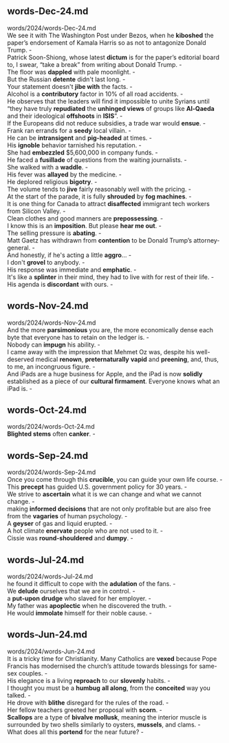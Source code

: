 ## words-Dec-24.md ##  
words/2024/words-Dec-24.md  
We see it with The Washington Post under Bezos, when he **kiboshed** the paper’s endorsement of Kamala Harris so as not to antagonize Donald Trump. -  
Patrick Soon-Shiong, whose latest **dictum** is for the paper’s editorial board to, I swear, “take a break” from writing about Donald Trump. -  
The floor was **dappled** with pale moonlight. -  
But the Russian **detente** didn't last long. -  
Your statement doesn't **jibe with** the facts. -  
Alcohol is a **contributory** factor in 10% of all road accidents. -  
He observes that the leaders will find it impossible to unite Syrians until “they have truly **repudiated** the **unhinged views** of groups like **Al-Qaeda** and their ideological **offshoots** in **ISIS**”. -  
If the Europeans did not reduce subsidies, a trade war would **ensue**. -  
Frank ran errands for a **seedy** local villain. -  
He can be **intransigent** and **pig-headed** at times. -  
His **ignoble** behavior tarnished his reputation. -  
She had **embezzled** $5,600,000 in company funds. -  
He faced a **fusillade** of questions from the waiting journalists. -  
She walked with a **waddle**. -  
His fever was **allayed** by the medicine. -  
He deplored religious **bigotry**. -  
The volume tends to **jive** fairly reasonably well with the pricing. -  
At the start of the parade, it is fully **shrouded** by **fog machines**. -  
It is one thing for Canada to attract **disaffected** immigrant tech workers from Silicon Valley. -  
Clean clothes and good manners are **prepossessing**. -  
I know this is an **imposition**. But please **hear me out**. -  
The selling pressure is **abating**. -  
Matt Gaetz has withdrawn from **contention** to be Donald Trump’s attorney-general. -  
And honestly, if he's acting a little **aggro**... -  
I don't **grovel** to anybody. -  
His response was immediate and **emphatic**. -  
It's like a **splinter** in their mind, they had to live with for rest of their life. -  
His agenda is **discordant** with ours. -  

## words-Nov-24.md ##  
words/2024/words-Nov-24.md  
And the more **parsimonious** you are, the more economically dense each byte that everyone has to retain on the ledger is. -  
Nobody can **impugn** his ability. -  
I came away with the impression that Mehmet Oz was, despite his well-deserved medical **renown**, **preternaturally** **vapid** and **preening**, and, thus, to me, an incongruous figure. -  
And iPads are a huge business for Apple, and the iPad is now **solidly** established as a piece of our **cultural firmament**. Everyone knows what an iPad is. -  

## words-Oct-24.md ##  
words/2024/words-Oct-24.md  
**Blighted stems** often **canker**. -  

## words-Sep-24.md ##  
words/2024/words-Sep-24.md  
Once you come through this **crucible**, you can guide your own life course. -  
This **precept** has guided U.S. government policy for 30 years. -  
We strive to **ascertain** what it is we can change and what we cannot change. -  
making **informed decisions** that are not only profitable but are also free from the **vagaries** of human psychology. -  
A **geyser** of gas and liquid erupted. -  
A hot climate **enervate** people who are not used to it. -  
Cissie was **round-shouldered** and **dumpy**. -  

## words-Jul-24.md ##  
words/2024/words-Jul-24.md  
he found it difficult to cope with the **adulation** of the fans. -  
We **delude** ourselves that we are in control. -  
a **put-upon** **drudge** who slaved for her employer. -  
My father was **apoplectic** when he discovered the truth. -  
He would **immolate** himself for their noble cause. -  

## words-Jun-24.md ##  
words/2024/words-Jun-24.md  
It is a tricky time for Christianity. Many Catholics are **vexed** because Pope Francis has modernised the church’s attitude towards blessings for same-sex couples. -  
His elegance is a living **reproach** to our **slovenly** habits. -  
I thought you must be a **humbug** **all along**, from the **conceited** way you talked. -  
He drove with **blithe** disregard for the rules of the road. -  
Her fellow teachers greeted her proposal with **scorn**. -  
**Scallops** are a type of **bivalve** **mollusk**, meaning the interior muscle is surrounded by two shells similarly to oysters, **mussels**, and clams. -  
What does all this **portend** for the near future?  -  
